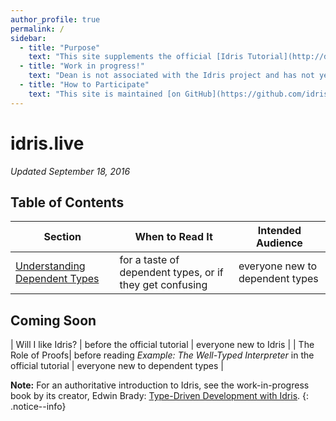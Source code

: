 ```yaml
---
author_profile: true
permalink: /
sidebar:
  - title: "Purpose"
    text: "This site supplements the official [Idris Tutorial](http://docs.idris-lang.org/en/latest/tutorial/) to provide a gentler introduction."
  - title: "Work in progress!"
    text: "Dean is not associated with the Idris project and has not yet written much Idris code."
  - title: "How to Participate"
    text: "This site is maintained [on GitHub](https://github.com/idris-live/idris-live.github.io). Comments, PRs, and unabashed plagiarism are invited."
---
```


# idris.live

_Updated September 18, 2016_

## Table of Contents

| Section | When to Read It | Intended Audience |
|---------|-----------------|-------------------|
| [Understanding Dependent Types](/understanding_dependent_types)| for a taste of dependent types, or if they get confusing | everyone new to dependent types |

## Coming Soon

| Will I like Idris? | before the official tutorial | everyone new to Idris |
| The Role of Proofs| before reading *Example: The Well-Typed Interpreter* in the official tutorial | everyone new to dependent types |


__Note:__ For an authoritative introduction to Idris, see the work-in-progress book by its creator, Edwin Brady:
[Type-Driven Development with Idris](https://www.manning.com/books/type-driven-development-with-idris).
{: .notice--info}
